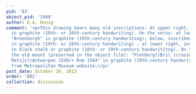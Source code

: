 ```yaml
---
pid: '83'
object_pid: '2949'
author: E.A. Honig
comment: '<p>This drawing bears many old inscriptions: At upper right, inscribed "180"
  in graphite (19th- or 20th-century handwriting). On the verso: at lower left, inscribed
  "Breenbergh" in graphite (19th-century handwriting); below, inscribed " Calles/Tion/Rosam"
  in graphite (19th- or 20th-century handwriting) ; at lower right, inscribed "Brenberg"
  in black chalk or graphite (18th- or 19th-century handwrititng). On the verso of
  the old mount (preserved in the object file): "Prenberg?/Bril (crossed out) Bril
  Matijs?/Antwerpen 1540/+ Rom 1584" in graphite (19th-century handwriting). Information
  from Metropolitan Museum website.</p>'
post_date: October 26, 2013
order: '082'
collection: discussion
---
```

